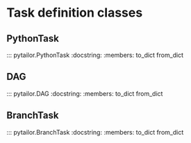 # Task definition classes

## PythonTask

::: pytailor.PythonTask
    :docstring:
    :members: to_dict from_dict


## DAG

::: pytailor.DAG
    :docstring:
    :members: to_dict from_dict


## BranchTask

::: pytailor.BranchTask
    :docstring:
    :members: to_dict from_dict
